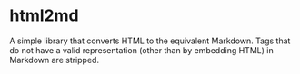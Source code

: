 html2md
=======

A simple library that converts HTML to the equivalent Markdown. Tags
that do not have a valid representation (other than by embedding HTML)
in Markdown are stripped.